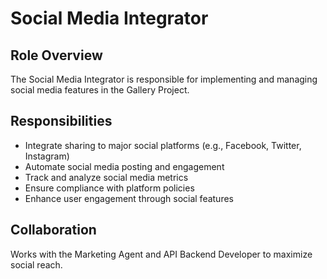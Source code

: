 # Social Media Integrator

## Role Overview

The Social Media Integrator is responsible for implementing and managing social media 
features in the Gallery Project.

## Responsibilities

- Integrate sharing to major social platforms (e.g., Facebook, Twitter, Instagram)
- Automate social media posting and engagement
- Track and analyze social media metrics
- Ensure compliance with platform policies
- Enhance user engagement through social features

## Collaboration

Works with the Marketing Agent and API Backend Developer to maximize social reach.
